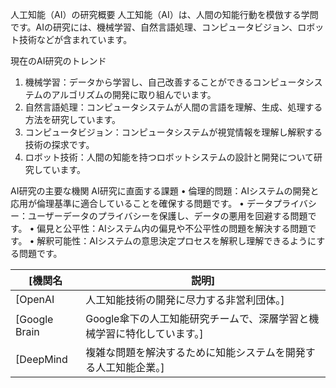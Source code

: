 人工知能（AI）の研究概要
人工知能（AI）は、人間の知能行動を模倣する学問です。AIの研究には、機械学習、自然言語処理、コンピュータビジョン、ロボット技術などが含まれています。

現在のAI研究のトレンド
1. 機械学習：データから学習し、自己改善することができるコンピュータシステムのアルゴリズムの開発に取り組んでいます。
2. 自然言語処理：コンピュータシステムが人間の言語を理解、生成、処理する方法を研究しています。
3. コンピュータビジョン：コンピュータシステムが視覚情報を理解し解釈する技術の探求です。
4. ロボット技術：人間の知能を持つロボットシステムの設計と開発について研究しています。

AI研究の主要な機関
AI研究に直面する課題
• 倫理的問題：AIシステムの開発と応用が倫理基準に適合していることを確保する問題です。
• データプライバシー：ユーザーデータのプライバシーを保護し、データの悪用を回避する問題です。
• 偏見と公平性：AIシステム内の偏見や不公平性の問題を解決する問題です。
• 解釈可能性：AIシステムの意思決定プロセスを解釈し理解できるようにする問題です。

| [機関名 |  説明] |
| --- | --- |
| [OpenAI |  人工知能技術の開発に尽力する非営利団体。] |
| [Google Brain |  Google傘下の人工知能研究チームで、深層学習と機械学習に特化しています。] |
| [DeepMind |  複雑な問題を解決するために知能システムを開発する人工知能企業。] |

